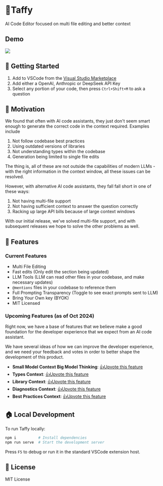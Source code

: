 # 🍬Taffy
AI Code Editor focused on multi file editing and better context

## Demo
[![](https://markdown-videos-api.jorgenkh.no/youtube/n9ILHXSuhEo)](https://youtu.be/n9ILHXSuhEo)

## 🏃 Getting Started

1. Add to VSCode from the [Visual Studio Marketplace](https://marketplace.visualstudio.com/items?itemName=FireJet.taffy)
2. Add either a OpenAI, Anthropic or DeepSeek API Key
3. Select any portion of your code, then press `Ctrl+Shift+M` to ask a question

## 💪 Motivation

We found that often with AI code assistants, they just don't seem smart enough to generate the correct code in the context required. Examples include

1. Not follow codebase best practices
2. Using outdated versions of libraries
3. Not understanding types within the codebase
4. Generation being limited to single file edits

The thing is, all of these are not outside the capabilities of modern LLMs - with the right information in the context window, all these issues can be resolved.

However, with alternative AI code assistants, they fall fall short in one of these ways:

1. Not having multi-file support
2. Not having sufficient context to answer the question correctly
3. Racking up large API bills because of large context windows

With our initial release, we've solved multi-file support, and with subsequent releases we hope to solve the other problems as well.

## 🎁 Features
### Current Features

- Multi File Editing
- Fast edits (Only edit the section being updated)
- LLM Tools (LLM can read other files in your codebase, and make necessary updates)
- `@mentions` files in your codebase to reference them
- Full Prompting Transparency (Toggle to see exact prompts sent to LLM)
- Bring Your Own key (BYOK)
- MIT Licensed

### Upcoming Features (as of Oct 2024)

Right now, we have a base of features that we believe make a good foundation for the developer experience that we expect from an AI code assistant. 

We have several ideas of how we can improve the developer experience, and we need your feedback and votes in order to better shape the development of this product.

- **Small Model Context Big Model Thinking**: [👍Upvote this feature](https://github.com/kapydev/taffy/issues/1)
- **Types Context**: [👍Upvote this feature](https://github.com/kapydev/taffy/issues/2)
- **Library Context**: [👍Upvote this feature](https://github.com/kapydev/taffy/issues/3)
- **Diagnostics Context**: [👍Upvote this feature](https://github.com/kapydev/taffy/issues/4)
- **Best Practices Context**: [👍Upvote this feature](https://github.com/kapydev/taffy/issues/5)

## 🏠 Local Development

To run Taffy locally:

```sh
npm i          # Install dependencies
npm run serve  # Start the development server
```

Press `F5` to debug or run it in the standard VSCode extension host.

## 📃 License

MIT License
